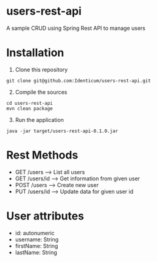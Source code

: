 # users-rest-api
A sample CRUD using Spring Rest API to manage users

# Installation

1. Clone this repository

```
git clone git@github.com:Identicum/users-rest-api.git
```

2. Compile the sources

```
cd users-rest-api
mvn clean package
```

3. Run the application

```
java -jar target/users-rest-api-0.1.0.jar
```

# Rest Methods

* GET /users --> List all users
* GET /users/id --> Get information from given user
* POST /users --> Create new user
* PUT /users/id --> Update data for given user id

# User attributes

* id: autonumeric
* username: String
* firstName: String
* lastName: String
